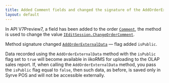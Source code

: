 ```yaml
---
title: Added Comment fields and changed the signature of the AddOrderExternalData method
layout: default
---
```


In API V7Preview7, a field has been added to the order [`Comment`](https://syrve.github.io/front.api.sdk/v7/html/P_Resto_Front_Api_Data_Orders_IOrder_Comment.htm), the method is used to change the value [`IEditSession.ChangeOrderComment`](https://syrve.github.io/front.api.sdk/v7/html/M_Resto_Front_Api_Editors_IEditSession_ChangeOrderOriginName.htm).

Method signature changed [`AddOrderExternalData`](https://syrve.github.io/front.api.sdk/v7/html/M_Resto_Front_Api_Editors_IEditSession_AddOrderExternalData.htm) — flag added `isPublic`.

Data recorded using the `AddOrderExternalData` method with the `isPublic` flag set to `true` will become available in iikoRMS for uploading to the OLAP sales report. If, when calling the `AddOrderExternalData` method, you pass the `isPublic` flag equal to `false`, then such data, as before, is saved only in Syrve POS and will not be accessible externally.
